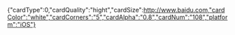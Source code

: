{"cardType":0,"cardQuality":"hight","cardSize":http://www.baidu.com,"cardColor":"white","cardCorners":"5","cardAlpha":"0.8","cardNum":"108","platform":"iOS"}
